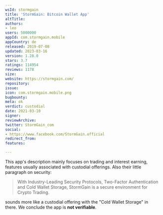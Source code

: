 ```yaml
---
wsId: stormgain
title: 'StormGain: Bitcoin Wallet App'
altTitle: 
authors:
- leo
users: 5000000
appId: com.stormgain.mobile
appCountry: de
released: 2019-07-08
updated: 2023-03-16
version: 1.28.0
stars: 3.7
ratings: 114954
reviews: 1178
size: 
website: https://stormgain.com/
repository: 
issue: 
icon: com.stormgain.mobile.png
bugbounty: 
meta: ok
verdict: custodial
date: 2021-03-10
signer: 
reviewArchive: 
twitter: StormGain_com
social:
- https://www.facebook.com/StormGain.official
redirect_from: 
features: 

---
```


This app's description mainly focuses on trading and interest earning, features
usually associated with custodial offerings. Also their little paragraph on
security:

> With Industry-Leading Security Protocols, Two-Factor Authentication and Cold
  Wallet Storage, StormGain is a secure environment for Crypto Trading.

sounds more like a custodial offering with the "Cold Wallet Storage" in there.
We conclude the app is **not verifiable**.
